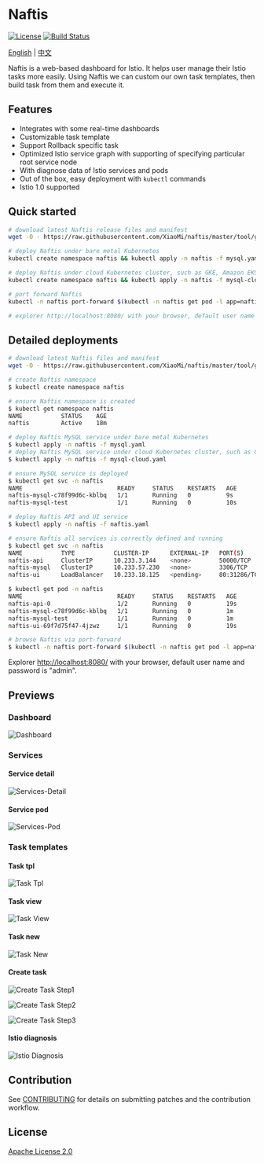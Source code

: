 # Naftis

[![License](https://img.shields.io/badge/License-Apache%202.0-blue.svg)](https://github.com/xiaomi/naftis/blob/master/LICENSE)
[![Build Status](https://travis-ci.org/XiaoMi/naftis.svg?branch=master)](https://travis-ci.org/XiaoMi/naftis)

[English](https://github.com/xiaomi/naftis/blob/master/README.md) | [中文](https://github.com/xiaomi/naftis/blob/master/README-CN.md)

Naftis is a web-based dashboard for Istio. It helps user manage their Istio tasks more easily.
Using Naftis we can custom our own task templates, then build task from them and execute it.

## Features

- Integrates with some real-time dashboards
- Customizable task template
- Support Rollback specific task
- Optimized Istio service graph with supporting of specifying particular root service node
- With diagnose data of Istio services and pods
- Out of the box, easy deployment with `kubectl` commands
- Istio 1.0 supported

## Quick started

```bash
# download latest Naftis release files and manifest
wget -O - https://raw.githubusercontent.com/XiaoMi/naftis/master/tool/getlatest.sh | bash

# deploy Naftis under bare metal Kubernetes
kubectl create namespace naftis && kubectl apply -n naftis -f mysql.yaml && kubectl apply -n naftis -f naftis.yaml

# deploy Naftis under cloud Kubernetes cluster, such as GKE, Amazon EKS, Alibaba Cloud Kubernetes
kubectl create namespace naftis && kubectl apply -n naftis -f mysql-cloud.yaml && kubectl apply -n naftis -f naftis.yaml

# port forward Naftis
kubectl -n naftis port-forward $(kubectl -n naftis get pod -l app=naftis-ui -o jsonpath='{.items[0].metadata.name}') 8080:80 &

# explorer http://localhost:8080/ with your browser, default user name and password is "admin".
```

## Detailed deployments

```bash
# download latest Naftis files and manifest
wget -O - https://raw.githubusercontent.com/XiaoMi/naftis/master/tool/getlatest.sh | bash

# create Naftis namespace
$ kubectl create namespace naftis

# ensure Naftis namespace is created
$ kubectl get namespace naftis
NAME           STATUS    AGE
naftis         Active    18m

# deploy Naftis MySQL service under bare metal Kubernetes
$ kubectl apply -n naftis -f mysql.yaml
# deploy Naftis MySQL service under cloud Kubernetes cluster, such as GKE, Amazon EKS, Alibaba Cloud Kubernetes
$ kubectl apply -n naftis -f mysql-cloud.yaml

# ensure MySQL service is deployed
$ kubectl get svc -n naftis
NAME                           READY     STATUS    RESTARTS   AGE
naftis-mysql-c78f99d6c-kblbq   1/1       Running   0          9s
naftis-mysql-test              1/1       Running   0          10s

# deploy Naftis API and UI service
$ kubectl apply -n naftis -f naftis.yaml

# ensure Naftis all services is correctly defined and running
$ kubectl get svc -n naftis
NAME           TYPE           CLUSTER-IP      EXTERNAL-IP   PORT(S)        AGE
naftis-api     ClusterIP      10.233.3.144    <none>        50000/TCP      7s
naftis-mysql   ClusterIP      10.233.57.230   <none>        3306/TCP       55s
naftis-ui      LoadBalancer   10.233.18.125   <pending>     80:31286/TCP   6s

$ kubectl get pod -n naftis
NAME                           READY     STATUS    RESTARTS   AGE
naftis-api-0                   1/2       Running   0          19s
naftis-mysql-c78f99d6c-kblbq   1/1       Running   0          1m
naftis-mysql-test              1/1       Running   0          1m
naftis-ui-69f7d75f47-4jzwz     1/1       Running   0          19s

# browse Naftis via port-forward
$ kubectl -n naftis port-forward $(kubectl -n naftis get pod -l app=naftis-ui -o jsonpath='{.items[0].metadata.name}') 8080:80 &
```

Explorer [http://localhost:8080/](http://localhost:8080/) with your browser, default user name and password is "admin".

## Previews

### Dashboard

![Dashboard](./tool/img/Naftis-dashboard.png)

### Services

#### Service detail

![Services-Detail](./tool/img/Naftis-service.png)

#### Service pod

![Services-Pod](./tool/img/Naftis-service-1.png)

### Task templates

#### Task tpl

![Task Tpl](./tool/img/Naftis-tasktpl.png)

#### Task view

![Task View](./tool/img/Naftis-tasktpl-view.png)

#### Task new

![Task New](./tool/img/Naftis-tasktpl-new.png)

#### Create task

![Create Task Step1](./tool/img/Naftis-taskcreate-1.png)

![Create Task Step2](./tool/img/Naftis-taskcreate-2.png)

![Create Task Step3](./tool/img/Naftis-taskcreate-3.png)

#### Istio diagnosis

![Istio Diagnosis](./tool/img/Naftis-istio.png)

## Contribution

See [CONTRIBUTING](./CONTRIBUTING.md) for details on submitting patches and the contribution workflow.

## License

[Apache License 2.0](https://github.com/xiaomi/naftis/blob/master/LICENSE)
